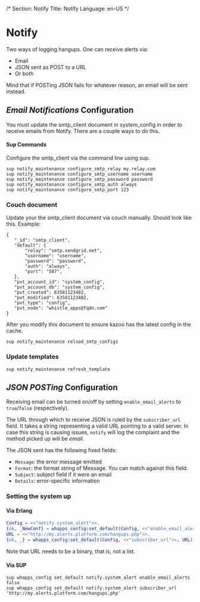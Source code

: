 /*
Section: Notify
Title: Notify
Language: en-US
*/

# Notify

Two ways of logging hangups. One can receive alerts via:

* Email
* JSON sent as POST to a URL
* Or both

Mind that if POSTing JSON fails for whatever reason, an email will be sent instead.

## *Email Notifications* Configuration
You must update the smtp_client document in system_config in order to receive emails from Notify. There are a couple ways to do this.

#### Sup Commands
Configure the smtp_client via the command line using sup.
```
sup notify_maintenance configure_smtp_relay my.relay.com
sup notify_maintenance configure_smtp_username username
sup notify_maintenance configure_smtp_password password
sup notify_maintenance configure_smtp_auth always
sup notify_maintenance configure_smtp_port 123
```

### Couch document
Update your the smtp_client document via couch manually. Should look like this.
Example:
```
{
   "_id": "smtp_client",
   "default": {
       "relay": "smtp.sendgrid.net",
       "username": "username",
       "password": "password",
       "auth": "always",
       "port": "587",
   },
   "pvt_account_id": "system_config",
   "pvt_account_db": "system_config",
   "pvt_created": 63581123482,
   "pvt_modified": 63581123482,
   "pvt_type": "config",
   "pvt_node": "whistle_apps@fqdn.com"
}

```


After you modify this document to ensure kazoo has the latest config in the cache.
```
sup notify_maintenance reload_smtp_configs
```

### Update templates
```
sup notify_maintenance refresh_template
```


## *JSON POSTing* Configuration

Receiving email can be turned on/off by setting `enable_email_alerts` to `true`/`false` (respectively).

The URL through which to receive JSON is ruled by the `subscriber_url` field.
It takes a string representing a valid URL pointing to a valid server.
In case this string is causing issues, `notify` will log the complaint and the method
picked up will be *email*.

The JSON sent has the following fixed fields:

* `Message`: the error message emitted
* `Format`: the format string of Message. You can match against this field.
* `Subject`: subject field if it were an email
* `Details`: error-specific information

### Setting the system up

#### Via Erlang
```erlang
Config = <<"notify.system_alert">>.
{ok, _NewConf} = whapps_config:set_default(Config, <<"enable_email_alerts">>, false).
URL = <<"http://my.alerts.platform.com/hangups.php">>.
{ok, _} = whapps_config:set_default(Config, <<"subscriber_url">>, URL).
```

Note that URL needs to be a binary, that is, not a list.

#### Via SUP

    sup whapps_config set_default notify.system_alert enable_email_alerts false
    sup whapps_config set_default notify.system_alert subscriber_url 'http://my.alerts.platform.com/hangups.php'

